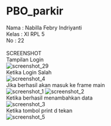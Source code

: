 # PBO_parkir
Nama  : Nabilla Febry Indriyanti <br>
Kelas : XI RPL 5 <br>
No    : 22 <br>
<br>
SCREENSHOT <br>
Tampilan Login <br>
![screenshot_29](https://cloud.githubusercontent.com/assets/22045698/24187062/dc623eaa-0f0d-11e7-88a5-e08f80a3267a.png)<br>
Ketika Login Salah <br>
![screenshot_4](https://cloud.githubusercontent.com/assets/22045698/24187060/dc5f8110-0f0d-11e7-9ecc-9ff58327f693.png)<br>
Jika berhasil akan masuk ke frame main<br>
![screenshot_1](https://cloud.githubusercontent.com/assets/22045698/24187058/dc58c5fa-0f0d-11e7-9f54-9e6fc080333d.png)
![screenshot_2](https://cloud.githubusercontent.com/assets/22045698/24187059/dc5c3456-0f0d-11e7-900e-f00e87297891.png)<br>
Ketika berhasil menambahkan data <br>
![screenshot_3](https://cloud.githubusercontent.com/assets/22045698/24187061/dc5ffa3c-0f0d-11e7-9495-abe956ae5e17.png)<br>
Ketika tombol print d tekan<br>
![screenshot_5](https://cloud.githubusercontent.com/assets/22045698/24187383/4b347f68-0f0f-11e7-8205-795db67bc05a.png)


